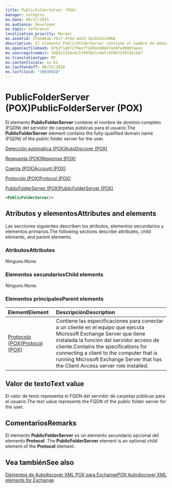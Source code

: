 ```yaml
---
title: PublicFolderServer (POX)
manager: sethgros
ms.date: 09/17/2015
ms.audience: Developer
ms.topic: reference
localization_priority: Normal
ms.assetid: 37ad46ab-7817-4fdd-ad2d-26cb525cd96b
description: El elemento PublicFolderServer contiene el nombre de dominio completo (FQDN) del servidor de carpetas públicas para el usuario.
ms.openlocfilehash: 6fb2f1a97279ee7f2e94c008474ddfed088faea1
ms.sourcegitcommit: 34041125dc8c5f993b21cebfc4f8b72f0fd2cb6f
ms.translationtype: MT
ms.contentlocale: es-ES
ms.lasthandoff: 06/25/2018
ms.locfileid: "19836928"
---
```

# <a name="publicfolderserver-pox"></a><span data-ttu-id="7b0f2-103">PublicFolderServer (POX)</span><span class="sxs-lookup"><span data-stu-id="7b0f2-103">PublicFolderServer (POX)</span></span>

<span data-ttu-id="7b0f2-104">El elemento **PublicFolderServer** contiene el nombre de dominio completo (FQDN) del servidor de carpetas públicas para el usuario.</span><span class="sxs-lookup"><span data-stu-id="7b0f2-104">The **PublicFolderServer** element contains the fully-qualified domain name (FQDN) of the public folder server for the user.</span></span> 
  
[<span data-ttu-id="7b0f2-105">Detección automática (POX)</span><span class="sxs-lookup"><span data-stu-id="7b0f2-105">AutoDiscover (POX)</span></span>](autodiscover-pox.md)
  
[<span data-ttu-id="7b0f2-106">Respuesta (POX)</span><span class="sxs-lookup"><span data-stu-id="7b0f2-106">Response (POX)</span></span>](response-pox.md)
  
[<span data-ttu-id="7b0f2-107">Cuenta (POX)</span><span class="sxs-lookup"><span data-stu-id="7b0f2-107">Account (POX)</span></span>](account-pox.md)
  
[<span data-ttu-id="7b0f2-108">Protocolo (POX)</span><span class="sxs-lookup"><span data-stu-id="7b0f2-108">Protocol (POX)</span></span>](protocol-pox.md)
  
[<span data-ttu-id="7b0f2-109">PublicFolderServer (POX)</span><span class="sxs-lookup"><span data-stu-id="7b0f2-109">PublicFolderServer (POX)</span></span>](publicfolderserver-pox.md)
  
```XML
<PublicFolderServer/>
```

## <a name="attributes-and-elements"></a><span data-ttu-id="7b0f2-110">Atributos y elementos</span><span class="sxs-lookup"><span data-stu-id="7b0f2-110">Attributes and elements</span></span>

<span data-ttu-id="7b0f2-111">Las secciones siguientes describen los atributos, elementos secundarios y elementos primarios.</span><span class="sxs-lookup"><span data-stu-id="7b0f2-111">The following sections describe attributes, child elements, and parent elements.</span></span>
  
### <a name="attributes"></a><span data-ttu-id="7b0f2-112">Atributos</span><span class="sxs-lookup"><span data-stu-id="7b0f2-112">Attributes</span></span>

<span data-ttu-id="7b0f2-113">Ninguno.</span><span class="sxs-lookup"><span data-stu-id="7b0f2-113">None.</span></span>
  
### <a name="child-elements"></a><span data-ttu-id="7b0f2-114">Elementos secundarios</span><span class="sxs-lookup"><span data-stu-id="7b0f2-114">Child elements</span></span>

<span data-ttu-id="7b0f2-115">Ninguno.</span><span class="sxs-lookup"><span data-stu-id="7b0f2-115">None.</span></span>
  
### <a name="parent-elements"></a><span data-ttu-id="7b0f2-116">Elementos principales</span><span class="sxs-lookup"><span data-stu-id="7b0f2-116">Parent elements</span></span>

|<span data-ttu-id="7b0f2-117">**Element**</span><span class="sxs-lookup"><span data-stu-id="7b0f2-117">**Element**</span></span>|<span data-ttu-id="7b0f2-118">**Descripción**</span><span class="sxs-lookup"><span data-stu-id="7b0f2-118">**Description**</span></span>|
|:-----|:-----|
|[<span data-ttu-id="7b0f2-119">Protocolo (POX)</span><span class="sxs-lookup"><span data-stu-id="7b0f2-119">Protocol (POX)</span></span>](protocol-pox.md) <br/> |<span data-ttu-id="7b0f2-120">Contiene las especificaciones para conectar a un cliente en el equipo que ejecuta Microsoft Exchange Server que tiene instalada la función del servidor acceso de cliente.</span><span class="sxs-lookup"><span data-stu-id="7b0f2-120">Contains the specifications for connecting a client to the computer that is running Microsoft Exchange Server that has the Client Access server role installed.</span></span>  <br/> |
   
## <a name="text-value"></a><span data-ttu-id="7b0f2-121">Valor de texto</span><span class="sxs-lookup"><span data-stu-id="7b0f2-121">Text value</span></span>

<span data-ttu-id="7b0f2-122">El valor de texto representa el FQDN del servidor de carpetas públicas para el usuario.</span><span class="sxs-lookup"><span data-stu-id="7b0f2-122">The text value represents the FQDN of the public folder server for the user.</span></span>
  
## <a name="remarks"></a><span data-ttu-id="7b0f2-123">Comentarios</span><span class="sxs-lookup"><span data-stu-id="7b0f2-123">Remarks</span></span>

<span data-ttu-id="7b0f2-124">El elemento **PublicFolderServer** es un elemento secundario opcional del elemento **Protocol** .</span><span class="sxs-lookup"><span data-stu-id="7b0f2-124">The **PublicFolderServer** element is an optional child element of the **Protocol** element.</span></span> 
  
## <a name="see-also"></a><span data-ttu-id="7b0f2-125">Vea también</span><span class="sxs-lookup"><span data-stu-id="7b0f2-125">See also</span></span>



[<span data-ttu-id="7b0f2-126">Elementos de Autodiscover XML POX para Exchange</span><span class="sxs-lookup"><span data-stu-id="7b0f2-126">POX Autodiscover XML elements for Exchange</span></span>](pox-autodiscover-xml-elements-for-exchange.md)

